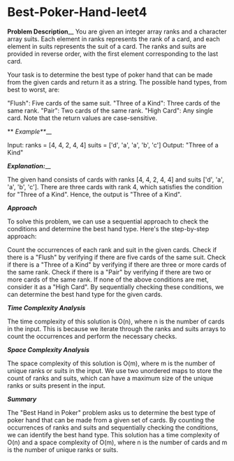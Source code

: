 # Best-Poker-Hand-leet4


**Problem Description**__
You are given an integer array ranks and a character array suits. Each element in ranks represents the rank of a card, and each element in suits represents the suit of a card. The ranks and suits are provided in reverse order, with the first element corresponding to the last card.

Your task is to determine the best type of poker hand that can be made from the given cards and return it as a string. The possible hand types, from best to worst, are:

"Flush": Five cards of the same suit.
"Three of a Kind": Three cards of the same rank.
"Pair": Two cards of the same rank.
"High Card": Any single card.
Note that the return values are case-sensitive.


**
_Example**___

Input: ranks = [4, 4, 2, 4, 4]
suits = ['d', 'a', 'a', 'b', 'c']
Output: "Three of a Kind"


_**Explanation:**___

The given hand consists of cards with ranks [4, 4, 2, 4, 4] and suits ['d', 'a', 'a', 'b', 'c']. There are three cards with rank 4, which satisfies the condition for "Three of a Kind". Hence, the output is "Three of a Kind".


_**Approach**_

To solve this problem, we can use a sequential approach to check the conditions and determine the best hand type. Here's the step-by-step approach:

Count the occurrences of each rank and suit in the given cards.
Check if there is a "Flush" by verifying if there are five cards of the same suit.
Check if there is a "Three of a Kind" by verifying if there are three or more cards of the same rank.
Check if there is a "Pair" by verifying if there are two or more cards of the same rank.
If none of the above conditions are met, consider it as a "High Card".
By sequentially checking these conditions, we can determine the best hand type for the given cards.


_**Time Complexity Analysis**_

The time complexity of this solution is O(n), where n is the number of cards in the input. This is because we iterate through the ranks and suits arrays to count the occurrences and perform the necessary checks.

**_Space Complexity Analysis_**

The space complexity of this solution is O(m), where m is the number of unique ranks or suits in the input. We use two unordered maps to store the count of ranks and suits, which can have a maximum size of the unique ranks or suits present in the input.

_**Summary**_

The "Best Hand in Poker" problem asks us to determine the best type of poker hand that can be made from a given set of cards. By counting the occurrences of ranks and suits and sequentially checking the conditions, we can identify the best hand type. This solution has a time complexity of O(n) and a space complexity of O(m), where n is the number of cards and m is the number of unique ranks or suits.
